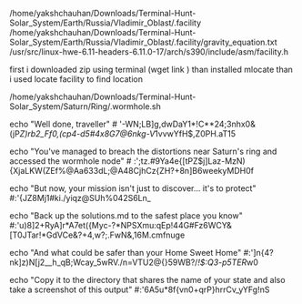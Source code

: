 /home/yakshchauhan/Downloads/Terminal-Hunt-Solar_System/Earth/Russia/Vladimir_Oblast/.facility
/home/yakshchauhan/Downloads/Terminal-Hunt-Solar_System/Earth/Russia/Vladimir_Oblast/.facility/gravity_equation.txt
/usr/src/linux-hwe-6.11-headers-6.11.0-17/arch/s390/include/asm/facility.h

first i downloaded zip using terminal (wget link ) than installed mlocate than i used locate facility to find location 

/home/yakshchauhan/Downloads/Terminal-Hunt-Solar_System/Saturn/Ring/.wormhole.sh

 echo "Well done, traveller"  # '-WN;LB]g,dwDaY1*!C**24;3nhx0&(jP*Z)rb2_Ff0,$(c$p4-d5#4x8G7@6nkg-V*1vvwYfH$,Z0PH.aT15

  echo "You've managed to breach the distortions near Saturn's ring and accessed the wormhole node" # :';tz.#9Ya4e{[tPZ$j]Laz-MzN){XjaLKW(ZEf%@Aa633dL;@A48CjhCz{ZH?+8n]B6weekyMDH0f

echo "But now, your mission isn't just to discover... it's to protect" #:'{JZ8Mj1#ki./yiqz@SUh%042S6Ln_

echo "Back up the solutions.md to the safest place you know" #:'u)8]2+RyA]r*A7et({Myc-?*NPSXmu:qEp!44G#Fz6WCY&[T0JTar!*GdVCe&?+4,w?;.FwN&,16M.cmfnuge

echo "And what could be safer than your Home Sweet Home" #:']n{4?nk]z)N[j2__h_qB;Wcay_5wRV./n=VTU2@{}59WB?/*!$:Q3-p5TER*w0

 echo "Copy it to the directory that shares the name of your state and also take a screenshot of this output" #:'6A5u*8f{vn0+qrP}hrrCv_yYFg!nS


